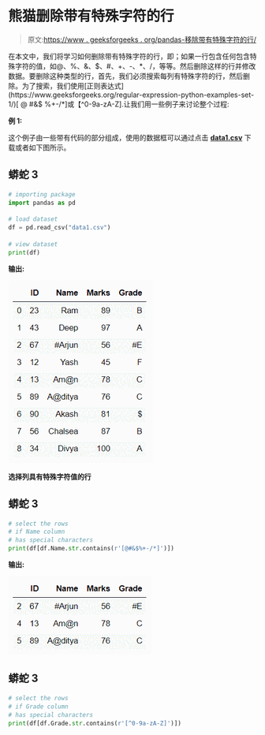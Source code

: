 # 熊猫删除带有特殊字符的行

> 原文:[https://www . geeksforgeeks . org/pandas-移除带有特殊字符的行/](https://www.geeksforgeeks.org/pandas-remove-rows-with-special-characters/)

在本文中，我们将学习如何删除带有特殊字符的行，即；如果一行包含任何包含特殊字符的值，如@、%、&、$、#、+、-、*、/，等等。然后删除这样的行并修改数据。要删除这种类型的行，首先，我们必须搜索每列有特殊字符的行，然后删除。为了搜索，我们使用[正则表达式](https://www.geeksforgeeks.org/regular-expression-python-examples-set-1/)[ @ #&$ %+-/*]或【^0-9a-zA-Z].让我们用一些例子来讨论整个过程:

**例 1:**

这个例子由一些带有代码的部分组成，使用的数据框可以通过点击 [**data1.csv**](https://drive.google.com/file/d/1s1oO14CvU1D4XZjW2927KhMsZoRHMU2k/view?usp=sharing) 下载或者如下图所示。

## 蟒蛇 3

```py
# importing package
import pandas as pd

# load dataset
df = pd.read_csv("data1.csv")

# view dataset
print(df)
```

**输出:**

![](img/a81adbb5b3b1f47dc5bf351e63b3bbc3.png)

**选择列具有特殊字符值的行**

## 蟒蛇 3

```py
# select the rows
# if Name column
# has special characters
print(df[df.Name.str.contains(r'[@#&$%+-/*]')])
```

**输出:**

![](img/c32328c03fae7157d80050bb476020c4.png)

## 蟒蛇 3

```py
# select the rows
# if Grade column
# has special characters
print(df[df.Grade.str.contains(r'[^0-9a-zA-Z]')])
```